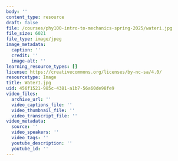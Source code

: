```yaml
---
body: ''
content_type: resource
draft: false
file: /courses/phy100-intro-to-mechanics-spring-2025/wateri.jpg
file_size: 6021
file_type: image/jpeg
image_metadata:
  caption: ''
  credit: ''
  image-alt: ''
learning_resource_types: []
license: https://creativecommons.org/licenses/by-nc-sa/4.0/
resourcetype: Image
title: WaterI.jpg
uid: 456f1521-985c-4381-a1b7-56a60de98fe9
video_files:
  archive_url: ''
  video_captions_file: ''
  video_thumbnail_file: ''
  video_transcript_file: ''
video_metadata:
  source: ''
  video_speakers: ''
  video_tags: ''
  youtube_description: ''
  youtube_id: ''
---
```

